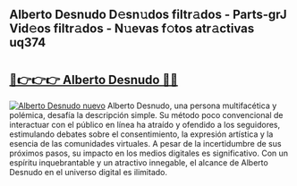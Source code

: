 ## Alberto Desnudo D𝚎sn𝚞dos filtr𝚊dos - Parts-grJ Vid𝚎os filtr𝚊dos - N𝚞evas f𝚘tos atr𝚊ctivas uq374

# <h2><a href="http://mba8cn.tromn.icu/?c=Alberto+Desnudo">🔗👉👉👉 Alberto Desnudo 🔗🔗</a></h2>

[![Alberto Desnudo nuevo](https://i.imgur.com/pEAQMta.gif)](http://mba8cn.tromn.icu/?c=Alberto+Desnudo)
Alberto Desnudo, una persona multifacética y polémica, desafía la descripción simple. Su método poco convencional de interactuar con el público en línea ha atraído y ofendido a los seguidores, estimulando debates sobre el consentimiento, la expresión artística y la esencia de las comunidades virtuales. A pesar de la incertidumbre de sus próximos pasos, su impacto en los medios digitales es significativo. Con un espíritu inquebrantable y un atractivo innegable, el alcance de Alberto Desnudo en el universo digital es ilimitado.
